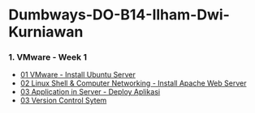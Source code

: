 # Dumbways-DO-B14-Ilham-Dwi-Kurniawan

### 1. VMware - Week 1

- [01 VMware - Install Ubuntu Server](https://github.com/ilhamdwik/Dumbways-DO-B14-Ilham-Dwi-Kurniawan/tree/master/week%201/1.%20VMWARE%20-%20Install%20Ubuntu%20Server)
- [02 Linux Shell & Computer Networking - Install Apache Web Server](https://github.com/ilhamdwik/Dumbways-DO-B14-Ilham-Dwi-Kurniawan/tree/master/week%201/2.%20Linux%20Shell%20%26%20Computer%20Networking)
- [03 Application in Server - Deploy Aplikasi](https://github.com/ilhamdwik/Dumbways-DO-B14-Ilham-Dwi-Kurniawan/tree/master/week%201/3.%20Application%20in%20Server)
- [03 Version Control Sytem](https://github.com/ilhamdwik/Dumbways-DO-B14-Ilham-Dwi-Kurniawan/tree/master/week%201/4.%20Version%20Control%20System)
